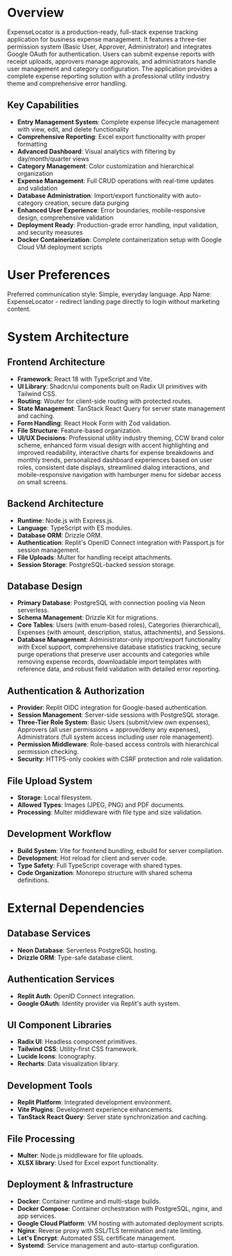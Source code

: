 # Overview

ExpenseLocator is a production-ready, full-stack expense tracking application for business expense management. It features a three-tier permission system (Basic User, Approver, Administrator) and integrates Google OAuth for authentication. Users can submit expense reports with receipt uploads, approvers manage approvals, and administrators handle user management and category configuration. The application provides a complete expense reporting solution with a professional utility industry theme and comprehensive error handling. 

## Key Capabilities
- **Entry Management System**: Complete expense lifecycle management with view, edit, and delete functionality
- **Comprehensive Reporting**: Excel export functionality with proper formatting
- **Advanced Dashboard**: Visual analytics with filtering by day/month/quarter views  
- **Category Management**: Color customization and hierarchical organization
- **Expense Management**: Full CRUD operations with real-time updates and validation
- **Database Administration**: Import/export functionality with auto-category creation, secure data purging
- **Enhanced User Experience**: Error boundaries, mobile-responsive design, comprehensive validation
- **Deployment Ready**: Production-grade error handling, input validation, and security measures
- **Docker Containerization**: Complete containerization setup with Google Cloud VM deployment scripts

# User Preferences

Preferred communication style: Simple, everyday language.
App Name: ExpenseLocator - redirect landing page directly to login without marketing content.

# System Architecture

## Frontend Architecture
- **Framework**: React 18 with TypeScript and Vite.
- **UI Library**: Shadcn/ui components built on Radix UI primitives with Tailwind CSS.
- **Routing**: Wouter for client-side routing with protected routes.
- **State Management**: TanStack React Query for server state management and caching.
- **Form Handling**: React Hook Form with Zod validation.
- **File Structure**: Feature-based organization.
- **UI/UX Decisions**: Professional utility industry theming, CCW brand color scheme, enhanced form visual design with accent highlighting and improved readability, interactive charts for expense breakdowns and monthly trends, personalized dashboard experiences based on user roles, consistent date displays, streamlined dialog interactions, and mobile-responsive navigation with hamburger menu for sidebar access on small screens.

## Backend Architecture
- **Runtime**: Node.js with Express.js.
- **Language**: TypeScript with ES modules.
- **Database ORM**: Drizzle ORM.
- **Authentication**: Replit's OpenID Connect integration with Passport.js for session management.
- **File Uploads**: Multer for handling receipt attachments.
- **Session Storage**: PostgreSQL-backed session storage.

## Database Design
- **Primary Database**: PostgreSQL with connection pooling via Neon serverless.
- **Schema Management**: Drizzle Kit for migrations.
- **Core Tables**: Users (with enum-based roles), Categories (hierarchical), Expenses (with amount, description, status, attachments), and Sessions.
- **Database Management**: Administrator-only import/export functionality with Excel support, comprehensive database statistics tracking, secure purge operations that preserve user accounts and categories while removing expense records, downloadable import templates with reference data, and robust field validation with detailed error reporting.

## Authentication & Authorization
- **Provider**: Replit OIDC integration for Google-based authentication.
- **Session Management**: Server-side sessions with PostgreSQL storage.
- **Three-Tier Role System**: Basic Users (submit/view own expenses), Approvers (all user permissions + approve/deny any expenses), Administrators (full system access including user role management).
- **Permission Middleware**: Role-based access controls with hierarchical permission checking.
- **Security**: HTTPS-only cookies with CSRF protection and role validation.

## File Upload System
- **Storage**: Local filesystem.
- **Allowed Types**: Images (JPEG, PNG) and PDF documents.
- **Processing**: Multer middleware with file type and size validation.

## Development Workflow
- **Build System**: Vite for frontend bundling, esbuild for server compilation.
- **Development**: Hot reload for client and server code.
- **Type Safety**: Full TypeScript coverage with shared types.
- **Code Organization**: Monorepo structure with shared schema definitions.

# External Dependencies

## Database Services
- **Neon Database**: Serverless PostgreSQL hosting.
- **Drizzle ORM**: Type-safe database client.

## Authentication Services
- **Replit Auth**: OpenID Connect integration.
- **Google OAuth**: Identity provider via Replit's auth system.

## UI Component Libraries
- **Radix UI**: Headless component primitives.
- **Tailwind CSS**: Utility-first CSS framework.
- **Lucide Icons**: Iconography.
- **Recharts**: Data visualization library.

## Development Tools
- **Replit Platform**: Integrated development environment.
- **Vite Plugins**: Development experience enhancements.
- **TanStack React Query**: Server state synchronization and caching.

## File Processing
- **Multer**: Node.js middleware for file uploads.
- **XLSX library**: Used for Excel export functionality.

## Deployment & Infrastructure
- **Docker**: Container runtime and multi-stage builds.
- **Docker Compose**: Container orchestration with PostgreSQL, nginx, and app services.
- **Google Cloud Platform**: VM hosting with automated deployment scripts.
- **Nginx**: Reverse proxy with SSL/TLS termination and rate limiting.
- **Let's Encrypt**: Automated SSL certificate management.
- **Systemd**: Service management and auto-startup configuration.